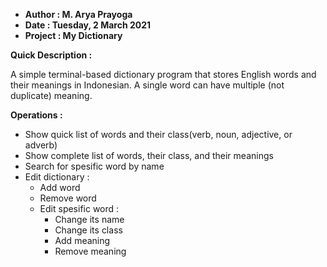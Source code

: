 - **Author      : M. Arya Prayoga**
- **Date        : Tuesday, 2 March 2021**
- **Project     : My Dictionary**

**Quick Description :**

A simple terminal-based dictionary program that stores English words and their meanings in Indonesian. A single word can have multiple (not duplicate) meaning.

**Operations :**

- Show quick list of words and their class(verb, noun, adjective, or adverb)
- Show complete list of words, their class, and their meanings
- Search for spesific word by name
- Edit dictionary :
  - Add word
  - Remove word
  - Edit spesific word :
    - Change its name
    - Change its class
    - Add meaning
    - Remove meaning